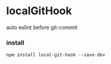 # localGitHook

auto eslint before git-commit

### install

    npm install local-git-hook --save-dev

